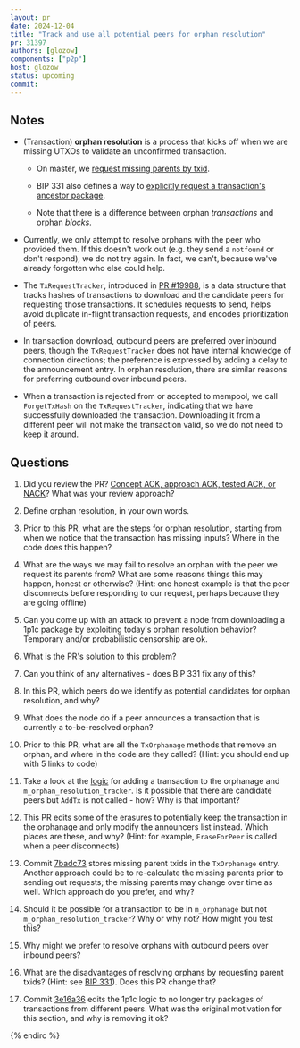 ```yaml
---
layout: pr
date: 2024-12-04
title: "Track and use all potential peers for orphan resolution"
pr: 31397
authors: [glozow]
components: ["p2p"]
host: glozow
status: upcoming
commit:
---
```


## Notes

- (Transaction) **orphan resolution** is a process that kicks off when we are missing UTXOs to
  validate an unconfirmed transaction.

  - On master, we [request missing parents by txid](https://github.com/bitcoin/bitcoin/blob/dbc8ba12f3b3548dd6955293c5d650320ca39c5b/src/node/txdownloadman_impl.cpp#L316-L365).

  - BIP 331 also defines a way to [explicitly request a transaction's ancestor package](https://github.com/bitcoin/bips/blob/master/bip-0331.mediawiki#handle-orphans-better).

  - Note that there is a difference between orphan *transactions* and orphan *blocks*.

- Currently, we only attempt to resolve orphans with the peer who provided them. If this doesn't
  work out (e.g. they send a `notfound` or don't respond), we do not try again. In fact, we can't,
because we've already forgotten who else could help.

- The `TxRequestTracker`, introduced in [PR #19988](https://github.com/bitcoin/bitcoin/pull/19988),
  is a data structure that tracks hashes of transactions to download and the candidate peers for
requesting those transactions. It schedules requests to send, helps avoid duplicate in-flight
transaction requests, and encodes prioritization of peers.

- In transaction download, outbound peers are preferred over inbound peers, though the
  `TxRequestTracker` does not have internal knowledge of connection directions; the preference is
expressed by adding a delay to the announcement entry. In orphan resolution, there are similar
reasons for preferring outbound over inbound peers.

- When a transaction is rejected from or accepted to mempool, we call `ForgetTxHash` on the
  `TxRequestTracker`, indicating that we have successfully downloaded the transaction. Downloading
it from a different peer will not make the transaction valid, so we do not need to keep it around.

## Questions

1. Did you review the PR? [Concept ACK, approach ACK, tested ACK, or NACK](https://github.com/bitcoin/bitcoin/blob/master/CONTRIBUTING.md#peer-review)? What was your review approach?

1. Define orphan resolution, in your own words.

1. Prior to this PR, what are the steps for orphan resolution, starting from when we notice that the
   transaction has missing inputs? Where in the code does this happen?

1. What are the ways we may fail to resolve an orphan with the peer we request its parents from?
   What are some reasons things this may happen, honest or otherwise? (Hint: one honest example is
that the peer disconnects before responding to our request, perhaps because they are going offline)

1. Can you come up with an attack to prevent a node from downloading a 1p1c package by exploiting
   today's orphan resolution behavior? Temporary and/or probabilistic censorship are ok.

1. What is the PR's solution to this problem?

1. Can you think of any alternatives - does BIP 331 fix any of this?

1. In this PR, which peers do we identify as potential candidates for orphan resolution, and why?

1. What does the node do if a peer announces a transaction that is currently a to-be-resolved orphan?

1. Prior to this PR, what are all the `TxOrphanage` methods that remove an orphan, and where in
   the code are they called? (Hint: you should end up with 5 links to code)

1. Take a look at the
   [logic](https://github.com/bitcoin-core-review-club/bitcoin/commit/c04d1a876cdbcd159c53dde55d57a55675c41f38#diff-3fc44df0a49b8a2fa4cb515b41fae470b794c32c93e632edb18ae14e8fcb159dR462-R481)
for adding a transaction to the orphanage and `m_orphan_resolution_tracker`. Is it possible that
there are candidate peers but `AddTx` is not called - how? Why is that important?

1. This PR edits some of the erasures to potentially keep the transaction in the orphanage and only
   modify the announcers list instead. Which places are these, and why? (Hint: for example,
`EraseForPeer` is called when a peer disconnects)

1. Commit
   [7badc73](https://github.com/bitcoin-core-review-club/bitcoin/commit/7badc7e004e288aef645404b1b09699be8b87d1e)
stores missing parent txids in the `TxOrphanage` entry. Another approach could be to re-calculate
the missing parents prior to sending out requests; the missing parents may change over time as well.
Which approach do you prefer, and why?

1. Should it be possible for a transaction to be in `m_orphanage` but not
   `m_orphan_resolution_tracker`? Why or why not? How might you test this?

1. Why might we prefer to resolve orphans with outbound peers over inbound peers?

1. What are the disadvantages of resolving orphans by requesting parent txids? (Hint: see [BIP 331](https://github.com/bitcoin/bips/blob/master/bip-0331.mediawiki#handle-orphans-better)). Does this PR change that?

1. Commit [3e16a36](https://github.com/bitcoin-core-review-club/bitcoin/commit/3e16a36959f70da59846621f099c1f1df4a210ed)
edits the 1p1c logic to no longer try packages of transactions from different peers. What was the
original motivation for this section, and why is removing it ok?

<!-- TODO: After a meeting, uncomment and add meeting log between the irc tags
## Meeting Log

### Meeting 1

{% irc %}
-->
<!-- TODO: For additional meetings, add the logs to the same irc block. This ensures line numbers keep increasing, avoiding hyperlink conflicts for identical line numbers across meetings.

### Meeting 2

-->
{% endirc %}
